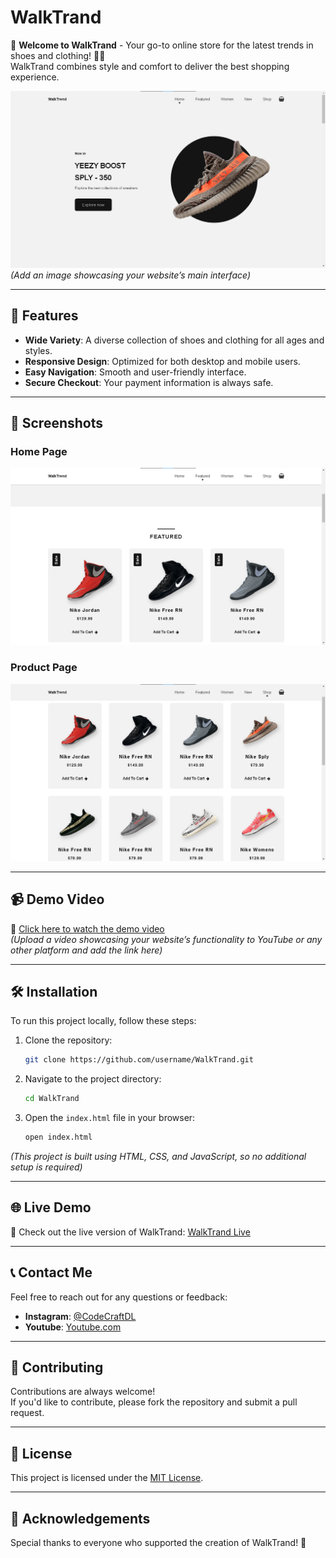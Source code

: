 # WalkTrand

🎉 **Welcome to WalkTrand** - Your go-to online store for the latest trends in shoes and clothing! 👟👗  
WalkTrand combines style and comfort to deliver the best shopping experience.

![WalkTrand Preview](img1.png)  
*(Add an image showcasing your website’s main interface)*

---

## 🌟 Features

- **Wide Variety**: A diverse collection of shoes and clothing for all ages and styles.  
- **Responsive Design**: Optimized for both desktop and mobile users.  
- **Easy Navigation**: Smooth and user-friendly interface.  
- **Secure Checkout**: Your payment information is always safe.  

---

## 📸 Screenshots

### Home Page  
![Home Page](img2.png)  

### Product Page  
![Product Page](img3.png)  


---

## 📹 Demo Video

🎥 [Click here to watch the demo video](https://your-video-link-here.com)  
*(Upload a video showcasing your website’s functionality to YouTube or any other platform and add the link here)*

---

## 🛠️ Installation

To run this project locally, follow these steps:

1. Clone the repository:
   ```bash
   git clone https://github.com/username/WalkTrand.git
   ```
2. Navigate to the project directory:
   ```bash
   cd WalkTrand
   ```
3. Open the `index.html` file in your browser:
   ```bash
   open index.html
   ```

*(This project is built using HTML, CSS, and JavaScript, so no additional setup is required)*

---

## 🌐 Live Demo

🚀 Check out the live version of WalkTrand: [WalkTrand Live](https://lechehebdjaafar.github.io/WalkTrend/)  

---

## 📞 Contact Me

Feel free to reach out for any questions or feedback:
 
- **Instagram**: [@CodeCraftDL](https://instagram.com/ddos_attack_co)  
- **Youtube**: [Youtube.com](https://youtube.com/@codecraftdl)  

---

## 🤝 Contributing

Contributions are always welcome!  
If you'd like to contribute, please fork the repository and submit a pull request.

---

## 📜 License

This project is licensed under the [MIT License](https://opensource.org/licenses/MIT).  

---

## 🙌 Acknowledgements

Special thanks to everyone who supported the creation of WalkTrand! 🎉

